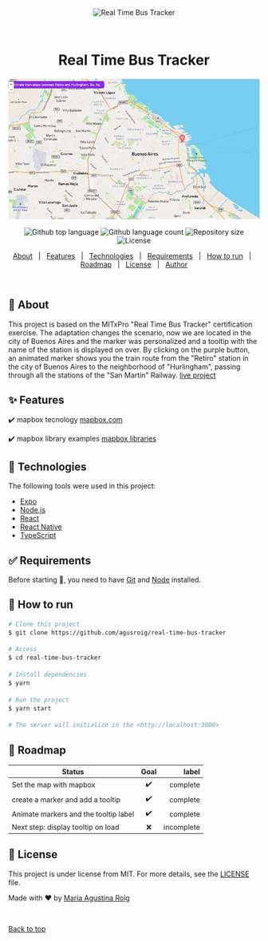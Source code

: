 <div align="center" id="top"> 
  <img src="./.github/app.gif" alt="Real Time Bus Tracker" />

  &#xa0;

  <!-- <a href="https://realtimebustracker.netlify.app">Demo</a> -->
</div>

<h1 align="center">Real Time Bus Tracker</h1>

![project-image](images/screen-shot.jpg)

<p align="center">
  <img alt="Github top language" src="https://img.shields.io/github/languages/top/agusroig/real-time-bus-tracker?color=56BEB8">

  <img alt="Github language count" src="https://img.shields.io/github/languages/count/agusroig/real-time-bus-tracker?color=56BEB8">

  <img alt="Repository size" src="https://img.shields.io/github/repo-size/agusroig/real-time-bus-tracker?color=56BEB8">

  <img alt="License" src="https://img.shields.io/github/license/agusroig/real-time-bus-tracker?color=56BEB8">

  <!-- <img alt="Github issues" src="https://img.shields.io/github/issues/agusroig/real-time-bus-tracker?color=56BEB8" /> -->

  <!-- <img alt="Github forks" src="https://img.shields.io/github/forks/agusroig/real-time-bus-tracker?color=56BEB8" /> -->

  <!-- <img alt="Github stars" src="https://img.shields.io/github/stars/agusroig/real-time-bus-tracker?color=56BEB8" /> -->
</p>

<!-- Status -->

<!-- <h4 align="center"> 
	🚧  Real Time Bus Tracker 🚀 Under construction...  🚧
</h4> 

<hr> -->

<p align="center">
  <a href="#dart-about">About</a> &#xa0; | &#xa0; 
  <a href="#sparkles-features">Features</a> &#xa0; | &#xa0;
  <a href="#rocket-technologies">Technologies</a> &#xa0; | &#xa0;
  <a href="#white_check_mark-requirements">Requirements</a> &#xa0; | &#xa0;
  <a href="#checkered_flag-starting">How to run</a> &#xa0; | &#xa0;
    <a href="#checkered_flag-starting">Roadmap</a> &#xa0; | &#xa0;
  <a href="#memo-license">License</a> &#xa0; | &#xa0;
  <a href="https://github.com/agusroig" target="_blank">Author</a>
</p>

<br>

## :dart: About ##

This project is based on the MITxPro "Real Time Bus Tracker" certification exercise. The adaptation changes the scenario, now we are located in the city of Buenos Aires and the marker was personalized and a tooltip with the name of the station is displayed on over. By clicking on the purple button, an animated marker shows you the train route from the "Retiro" station in the city of Buenos Aires to the neighborhood of "Hurlingham", passing through all the stations of the "San Martín" Railway.
[live project](https://agusroig.github.io/real-time-bus-tracker/)
## :sparkles: Features ##

:heavy_check_mark: mapbox tecnology [mapbox.com](https://www.mapbox.com/)

:heavy_check_mark: mapbox library examples [mapbox libraries](https://docs.mapbox.com/mapbox.js/api/v3.3.1/)

## :rocket: Technologies ##

The following tools were used in this project:

- [Expo](https://expo.io/)
- [Node.js](https://nodejs.org/en/)
- [React](https://pt-br.reactjs.org/)
- [React Native](https://reactnative.dev/)
- [TypeScript](https://www.typescriptlang.org/)

## :white_check_mark: Requirements ##

Before starting :checkered_flag:, you need to have [Git](https://git-scm.com) and [Node](https://nodejs.org/en/) installed.

## :checkered_flag: How to run ##

```bash
# Clone this project
$ git clone https://github.com/agusroig/real-time-bus-tracker

# Access
$ cd real-time-bus-tracker

# Install dependencies
$ yarn

# Run the project
$ yarn start

# The server will initialize in the <http://localhost:3000>
```

## :calendar: Roadmap ##

| Status                        | Goal          | label  |
| ------------- |:-------------:| -----:|
| Set the map with mapbox  | :heavy_check_mark: | complete |
| create a marker and add a tooltip | :heavy_check_mark:  |   complete |
| Animate markers and the tooltip label | :heavy_check_mark:   |    complete |
| Next step: display tooltip on load | :x: | incomplete |

## :memo: License ##

This project is under license from MIT. For more details, see the [LICENSE](LICENSE.md) file.


Made with :heart: by <a href="https://github.com/agusroig" target="_blank">Maria Agustina Roig</a>

&#xa0;

<a href="#top">Back to top</a>
